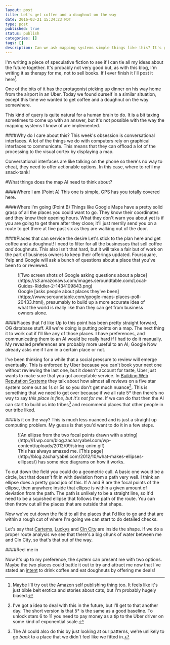 ```yaml
---
layout: post
title: Let's get coffee and a doughnut on the way
date: 2016-03-21 15:34:23 PDT
type: post
published: true
status: publish
categories: []
tags: []
description: Can we ask mapping systems simple things like this? It's going to be important for conversational interfaces.
---
```


I'm writing a piece of speculative fiction to see if I can tie all my ideas about the future together. It's probably not very good but, as with this blog, I'm writing it as therapy for me, not to sell books. If I ever finish it I'll post it here[^1]. 

One of the bits of it has the protagonist picking up dinner on his way home from the airport in an Uber. Today we found ourself in a similar situation, except this time we wanted to get coffee and a doughnut on the way somewhere.

This kind of query is quite natural for a human brain to do. It is a bit taxing sometimes to come up with an answer, but it's not possible with the way the mapping systems I know of are implemented.

####Why do I care about this?
This week's obsession is conversational interfaces. A lot of the things we do with computers rely on graphical interfaces to communicate. This means that they can offload a lot of the processing to the visual cortex by displaying a map.

Conversational interfaces are like talking on the phone so there's no way to cheat, they need to offer actionable options. In this case, where to refil my snack-tank!

#What things does the map AI need to think about?

####Where I am (Point A)
This one is simple, GPS has you totally covered here.

####Where I'm going (Point B)
Things like Google Maps have a pretty solid grasp of all the places you could want to go. They know their coordinates and they know their opening hours. What they don't warn you about yet is if you are going to get there after they close; it'll just merrily send you on a route to get there at five past six as they are walking out of the door.

####Places that can service the desire
Let's stick to the plan here and get coffee and a doughnut! I need to filter for all the businesses that sell coffee _and_ doughnuts. This also isn't that hard, but it will take a fair but of work on the part of business owners to keep their offerings updated. Foursquare, Yelp and Google will ask a bunch of questions about a place that you've been to or reviewed.

<figure>
![Two screen shots of Google asking questions about a place](https://s3.amazonaws.com/images.seroundtable.com/Local-Guides-Riddler-2-1434109843.png)
<figcaption>
Google [asks people about places they've been](https://www.seroundtable.com/google-maps-places-poll-20433.html), presumably to build up a more accurate idea of what the world is really like than they can get from business owners alone.
</figcaption>
</figure>

####Places that I'd like
Up to this point has been pretty straight forward, OG database stuff. All we're doing is putting points on a map. The next thing it to work out if I'll like any of those places. I have preferences, and communicating them to an AI would be really hard if I had to do it manually. My revealed preferences are probably more useful to an AI; Google Now already asks me if I am in a certain place or not. 

I've been thinking for a while that a social pressure to review will emerge eventually. This is enforced by Uber because you can't book your next one without reviewing the last one, but it doesn't account for taste, Uber just wants to make sure that you got acceptable service. In [Building Web Reputation Systems](http://shop.oreilly.com/product/9780596159801.do) they talk about how almost all reviews on a five star system come out as 1s or 5s so you don't get much nuance[^2]. This is something that we need to get over because if we all rate 5* then there's no way to say _this place is fine, but it's not for me_. If we can do that then the AI can start to build us into tribes[^3] and recommend places that other people in our tribe liked.

####Is it on the way?
This is much less nuanced and is just a straight up computing problem. My guess is that you'd want to do it in a few steps. 

<figure class="half-width right">
![An ellipse from the two focal points drawn with a string](http://i1.wp.com/blog.zacharyabel.com/wp-content/uploads/2012/09/string-anim.gif)
<figcaption>
This has always amazed me. [This page](http://blog.zacharyabel.com/2012/10/what-makes-ellipses-ellipses/) has some nice diagrams on how it works.
</figcaption>
</figure>

To cut down the field you could do a geometric cull. A basic one would be a circle, but that doesn't fit in with deviation from a path very well. I think an ellipse does a pretty good job of this. If A and B are the focal points of the ellipse, then anywhere inside that ellipse is within a given amount of deviation from the path. The path is unlikely to be a straight line, so it'd need to be a squished ellipse that follows the path of the route. You can then throw out all the places that are outside that shape.

Now we've cut down the field to all the places that I'd like to go and that are within a rough cut of where I'm going we can start to do detailed checks.

Let's say that [Cartems](http://cartems.com/), [Luckys](http://www.luckysdoughnuts.com/) and [Cin City](http://www.cincitydonuts.com/) are inside the shape. If we do a proper route analysis we see that there's a big chunk of water between me and Cin City, so that's that out of the way.

####Reel me in

Now it's up to my preference, the system can present me with two options. Maybe the two places could battle it out to try and attract me now that I've stated an [intent](https://en.wikipedia.org/wiki/Intention_economy) to drink coffee and eat doughnuts by offering me deals!



[^1]: Maybe I'll try out the Amazon self publishing thing too. It feels like it's just bible belt erotica and stories about cats, but I'm probably hugely biased.

[^2]: I've got a idea to deal with this in the future, but I'll get to that another day. The short version is that 5* is the same as a good baseline. To unlock stars 6 to 11 you need to pay money as a tip to the Uber driver on some kind of exponential scale.

[^3]: The AI could also do this by just looking at our patterns, we're unlikely to go _back_ to a place that we didn't feel like we fitted in.

